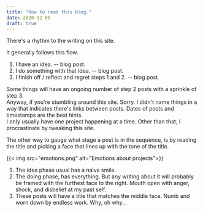 ```yaml
---
title: "How to read this blog."
date: 2020-12-05
draft: true
---
```


There's a rhythm to the writing on this site. 

It generally follows this flow.

1. I have an idea. -- blog post. 
2. I do something with that idea. -- blog post.
3. I finish off / reflect and regret steps 1 and 2. -- blog post. 

Some things will have an ongoing number of step 2 posts with a sprinkle of step 3.  
Anyway, if you're stumbling around this site. Sorry. I didn't name things in a way that indicates there's links between posts. Dates of posts and timestamps are the best hints.  
I only usually have one project happening at a time. Other than that, I procrastinate by tweaking this site. 

The other way to gauge what stage a post is in the sequence, is by reading the title and picking a face that lines up with the tone of the title. 

{{< img src="emotions.png" alt="Emotions about projects">}}

1. The idea phase usual has a naive smile. 
2. The doing phase, has everything. But any writing about it will probably be framed with the furthest face to the right. Mouth open with anger, shock, and disbelief at my past self.
3. These posts will have a title that matches the middle face. Numb and worn down by endless work. Why, oh why...




